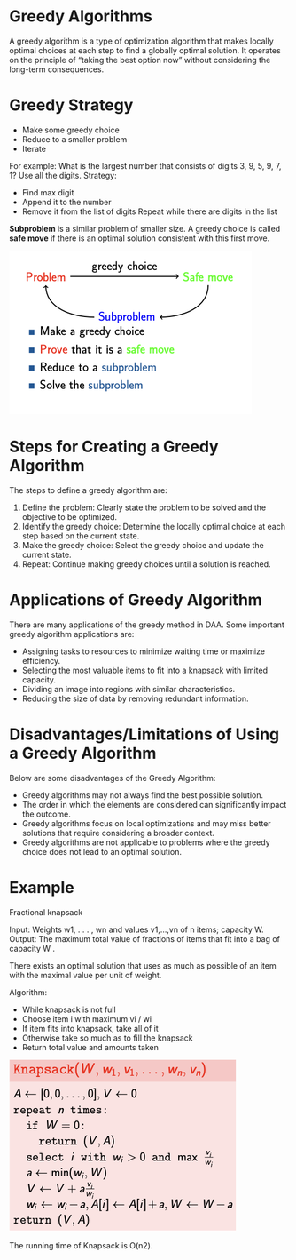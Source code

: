 # Greedy Algorithms
A greedy algorithm is a type of optimization algorithm that makes locally optimal choices at each step to find a globally optimal solution. It operates on the principle of “taking the best option now” without considering the long-term consequences.

# Greedy Strategy
- Make some greedy choice 
- Reduce to a smaller problem 
- Iterate

For example: What is the largest number that consists of digits 3, 9, 5, 9, 7, 1? Use all the digits.
Strategy:
- Find max digit  
- Append it to the number  
- Remove it from the list of digits Repeat while there are digits in the list

**Subproblem** is a similar problem of smaller size.
A greedy choice is called **safe move** if there is an optimal solution consistent with this first move.

![alt text](image.png)

# Steps for Creating a Greedy Algorithm
The steps to define a greedy algorithm are:
1. Define the problem: Clearly state the problem to be solved and the objective to be optimized.
2. Identify the greedy choice: Determine the locally optimal choice at each step based on the current state.
3. Make the greedy choice: Select the greedy choice and update the current state.
4. Repeat: Continue making greedy choices until a solution is reached.

# Applications of Greedy Algorithm
There are many applications of the greedy method in DAA. Some important greedy algorithm applications are:
- Assigning tasks to resources to minimize waiting time or maximize efficiency.
- Selecting the most valuable items to fit into a knapsack with limited capacity.
- Dividing an image into regions with similar characteristics.
- Reducing the size of data by removing redundant information.

# Disadvantages/Limitations of Using a Greedy Algorithm
Below are some disadvantages of the Greedy Algorithm:
- Greedy algorithms may not always find the best possible solution.
- The order in which the elements are considered can significantly impact the outcome.
- Greedy algorithms focus on local optimizations and may miss better solutions that require considering a broader context.
- Greedy algorithms are not applicable to problems where the greedy choice does not lead to an optimal solution.


# Example

Fractional knapsack

Input: Weights w1, . . . , wn and values v1,...,vn of n items; capacity W.
Output: The maximum total value of fractions of items that fit into a
bag of capacity W .

There exists an optimal solution that uses as much as possible of an item with the maximal value per unit of weight.

Algorithm:
- While knapsack is not full
- Choose item i with maximum vi / wi
- If item fits into knapsack, take all of it
- Otherwise take so much as to fill the knapsack
- Return total value and amounts taken
  
![alt text](image-1.png)

The running time of Knapsack is O(n2).

